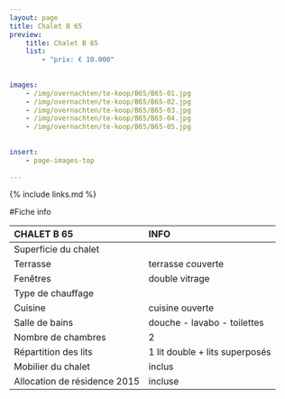 ```yaml
---
layout: page
title: Chalet B 65
preview: 
    title: Chalet B 65
    list:
        - "prix: € 10.000"
        
        
images:
    - /img/overnachten/te-koop/B65/B65-01.jpg
    - /img/overnachten/te-koop/B65/B65-02.jpg
    - /img/overnachten/te-koop/B65/B65-03.jpg
    - /img/overnachten/te-koop/B65/B65-04.jpg
    - /img/overnachten/te-koop/B65/B65-05.jpg
    
    
insert:
    - page-images-top
    
---
```


{% include links.md %}



#Fiche info  

CHALET B 65                 | INFO        | 
:---------------------------|:------------|
Superficie du chalet         |
Terrasse                     |terrasse couverte  
Fenêtres                     |double vitrage
Type de chauffage            |
Cuisine                      |cuisine ouverte
Salle de bains               |douche - lavabo - toilettes
Nombre de chambres           |2
Répartition des lits         |1 lit double + lits superposés
Mobilier du chalet           |inclus
Allocation de résidence 2015 |incluse